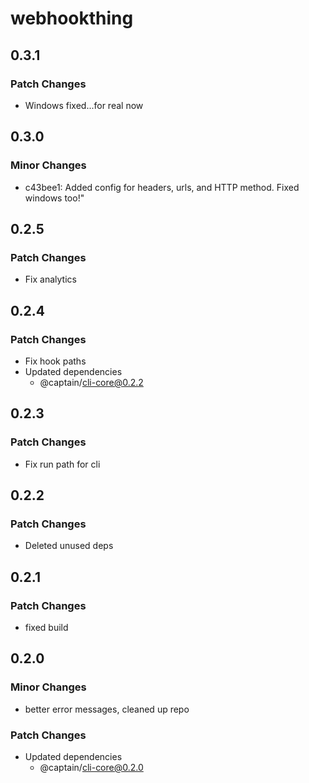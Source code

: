 # webhookthing

## 0.3.1

### Patch Changes

- Windows fixed...for real now

## 0.3.0

### Minor Changes

- c43bee1: Added config for headers, urls, and HTTP method. Fixed windows too!"

## 0.2.5

### Patch Changes

- Fix analytics

## 0.2.4

### Patch Changes

- Fix hook paths
- Updated dependencies
  - @captain/cli-core@0.2.2

## 0.2.3

### Patch Changes

- Fix run path for cli

## 0.2.2

### Patch Changes

- Deleted unused deps

## 0.2.1

### Patch Changes

- fixed build

## 0.2.0

### Minor Changes

- better error messages, cleaned up repo

### Patch Changes

- Updated dependencies
  - @captain/cli-core@0.2.0
